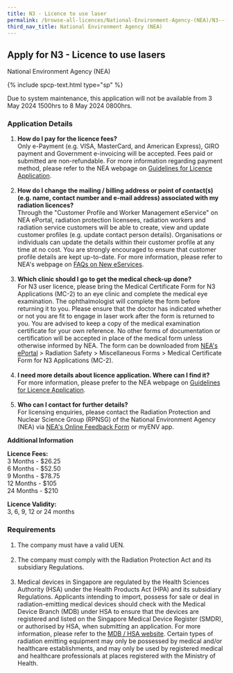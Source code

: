 ```yaml
---
title: N3 - Licence to use laser
permalink: /browse-all-licences/National-Environment-Agency-(NEA)/N3---Licence-to-use-laser
third_nav_title: National Environment Agency (NEA)
---
```


## Apply for N3 - Licence to use lasers

National Environment Agency (NEA)

{% include spcp-text.html type="sp" %}

<p>Due to system maintenance, this application will not be available from 3 May 2024 1500hrs to 8 May 2024 0800hrs.</p>

<H3>Application Details</H3>

<ol>
<li><strong>How do I pay for the licence fees? </strong><br />Only e-Payment (e.g. VISA, MasterCard, and American Express), GIRO payment and Government e-invoicing will be accepted. Fees paid or submitted are non-refundable. For more information regarding payment method, please refer to the NEA webpage on <a href="https://www.nea.gov.sg/our-services/radiation-safety/guidelines-for-licence-application" target="_blank" rel="noopener">Guidelines for Licence Application</a>.<br /><br /></li>
<li><strong>How do I change the mailing / billing address or point of contact(s) (e.g. name, contact number and e-mail address) associated with my radiation licences? </strong><br />Through the "Customer Profile and Worker Management eService" on NEA ePortal, radiation protection licensees, radiation workers and radiation service customers will be able to create, view and update customer profiles (e.g. update contact person details). Organisations or individuals can update the details within their customer profile at any time at no cost. You are strongly encouraged to ensure that customer profile details are kept up-to-date. For more information, please refer to NEA's webpage on <a href="https://www.nea.gov.sg/our-services/radiation-safety/changes-in-2023/faqs-on-new-eservices" target="_blank" rel="noopener">FAQs on New eServices</a>.<br /><br /></li>
<li><strong>Which clinic should I go to get the medical check-up done? </strong><br />For N3 user licence, please bring the Medical Certificate Form for N3 Applications (MC-2) to an eye clinic and complete the medical eye examination. The ophthalmologist will complete the form before returning it to you. Please ensure that the doctor has indicated whether or not you are fit to engage in laser work after the form is returned to you. You are advised to keep a copy of the medical examination certificate for your own reference. No other forms of documentation or certification will be accepted in place of the medical form unless otherwise informed by NEA. The form can be downloaded from <a href="https://www.eportal.nea.gov.sg/category/Radiation%20Safety" target="_blank" rel="noopener">NEA's ePortal</a> &gt; Radiation Safety &gt; Miscellaneous Forms &gt; Medical Certificate Form for N3 Applications (MC-2).<br /><br /></li>
<li><strong>I need more details about licence application. Where can I find it? </strong><br />For more information, please prefer to the NEA webpage on <a href="https://www.nea.gov.sg/our-services/radiation-safety/guidelines-for-licence-application" target="_blank" rel="noopener">Guidelines for Licence Application</a>.<br /><br /></li>
<li><strong>Who can I contact for further details? </strong><br />For licensing enquiries, please contact the Radiation Protection and Nuclear Science Group (RPNSG) of the National Environment Agency (NEA) via <a href="https://www.nea.gov.sg/corporate-functions/feedback" target="_blank" rel="noopener">NEA's Online Feedback Form</a> or myENV app.</li>
</ol>

<strong>Additional Information</strong>

<p><strong>Licence Fees:<br /></strong>3 Months - $26.25<br />6 Months - $52.50<br />9 Months - $78.75<br />12 Months - $105<br />24 Months - $210<strong><br /></strong></p>
<p><strong>Licence Validity:<br /></strong>3, 6, 9, 12 or 24 months</p>

<H3>Requirements</H3>

<ol>
<li>The company must have a valid UEN.<br /><br /></li>
<li>The company must comply with the Radiation Protection Act and its subsidiary Regulations.<br /><br /></li>
<li>Medical devices in Singapore are regulated by the Health Sciences Authority (HSA) under the Health Products Act (HPA) and its subsidiary Regulations. Applicants intending to import, possess for sale or deal in radiation-emitting medical devices should check with the Medical Device Branch (MDB) under HSA to ensure that the devices are registered and listed on the Singapore Medical Device Register (SMDR), or authorised by HSA, when submitting an application. For more information, please refer to the <a href="http://www.hsa.gov.sg/medical-devices" target="_blank" rel="noopener">MDB / HSA website</a>. Certain types of radiation emitting equipment may only be possessed by medical and/or healthcare establishments, and may only be used by registered medical and healthcare professionals at places registered with the Ministry of Health.</li>
</ol>

